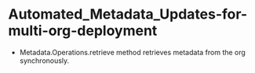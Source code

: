 # Automated_Metadata_Updates-for-multi-org-deployment
* Metadata.Operations.retrieve method retrieves metadata from the org synchronously.